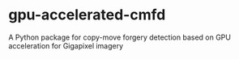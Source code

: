 # gpu-accelerated-cmfd
A Python package for copy-move forgery detection based on GPU acceleration for Gigapixel imagery
